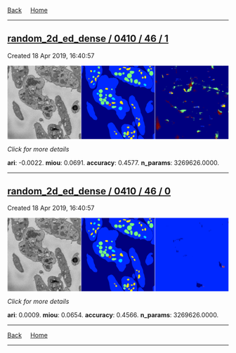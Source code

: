 
[Back](..)&nbsp;&nbsp;&nbsp;&nbsp;&nbsp;[Home](https://leapmanlab.github.io/snapshots)

---

<div class="summary"><a href="1"><h2>random_2d_ed_dense / 0410 / 46 / 1</h2></a><p>Created 18 Apr 2019, 16:40:57
</p><a href="1"><img src="1/media/summary.png" align="center"></a><p>
<i>Click for more details</i>
</p></div>

**ari**: -0.0022. **miou**: 0.0691. **accuracy**: 0.4577. **n_params**: 3269626.0000. 

---

<div class="summary"><a href="0"><h2>random_2d_ed_dense / 0410 / 46 / 0</h2></a><p>Created 18 Apr 2019, 16:40:57
</p><a href="0"><img src="0/media/summary.png" align="center"></a><p>
<i>Click for more details</i>
</p></div>

**ari**: 0.0009. **miou**: 0.0654. **accuracy**: 0.4566. **n_params**: 3269626.0000. 

---

[Back](..)&nbsp;&nbsp;&nbsp;&nbsp;&nbsp;[Home](https://leapmanlab.github.io/snapshots)

---